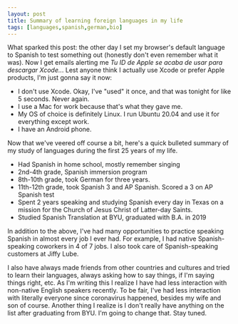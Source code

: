 ```yaml
---
layout: post
title: Summary of learning foreign languages in my life
tags: [languages,spanish,german,bio]
---
```


What sparked this post: the other day I set my browser's default language to Spanish to test something out (honestly don't even remember what it was).
Now I get emails alerting me *Tu ID de Apple se acaba de usar para descargar Xcode..*.
Lest anyone think I actually use Xcode or prefer Apple products, I'm just gonna say it now:

- I don't use Xcode. Okay, I've "used" it once, and that was tonight for like 5 seconds. Never again.
- I use a Mac for work because that's what they gave me.
- My OS of choice is definitely Linux. I run Ubuntu 20.04 and use it for everything except work.
- I have an Android phone.

Now that we've veered off course a bit, here's a quick bulleted summary of my study of languages during the first 25 years of my life.

- Had Spanish in home school, mostly remember singing
- 2nd-4th grade, Spanish immersion program
- 8th-10th grade, took German for three years.
- 11th-12th grade, took Spanish 3 and AP Spanish. Scored a 3 on AP Spanish test
- Spent 2 years speaking and studying Spanish every day in Texas on a mission for the Church of Jesus Christ of Latter-day Saints.
- Studied Spanish Translation at BYU, graduated with B.A. in 2019

In addition to the above, I've had many opportunities to practice speaking Spanish in almost every job I ever had.
For example, I had native Spanish-speaking coworkers in 4 of 7 jobs. I also took care of Spanish-speaking customers at Jiffy Lube.

I also have always made friends from other countries and cultures and tried to learn their languages, always asking how to say things, if I'm saying things right, etc.
As I'm writing this I realize I have had less interaction with non-native English speakers recently.
To be fair, I've had less interaction with literally everyone since coronavirus happened, besides my wife and son of course.
Another thing I realize is I don't really have anything on the list after graduating from BYU.
I'm going to change that. Stay tuned.
